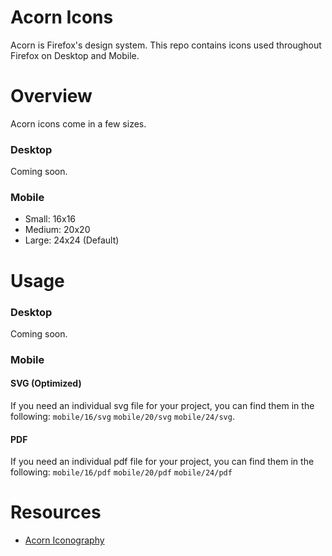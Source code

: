 # Acorn Icons
Acorn is Firefox's design system. This repo contains icons used throughout Firefox on Desktop and Mobile.

# Overview
Acorn icons come in a few sizes.

### Desktop
Coming soon.

### Mobile
- Small: 16x16
- Medium: 20x20
- Large: 24x24 (Default)

# Usage

### Desktop
Coming soon.

### Mobile

#### SVG (Optimized)
If you need an individual svg file for your project, you can find them in the following: `mobile/16/svg` `mobile/20/svg` `mobile/24/svg`.

#### PDF
If you need an individual pdf file for your project, you can find them in the following: `mobile/16/pdf` `mobile/20/pdf` `mobile/24/pdf`

# Resources
- [Acorn Iconography](https://acorn.firefox.com/latest/styles/iconography.html)